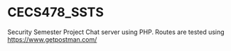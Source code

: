 # CECS478_SSTS
Security Semester Project
Chat server using PHP. Routes are tested using
https://www.getpostman.com/
